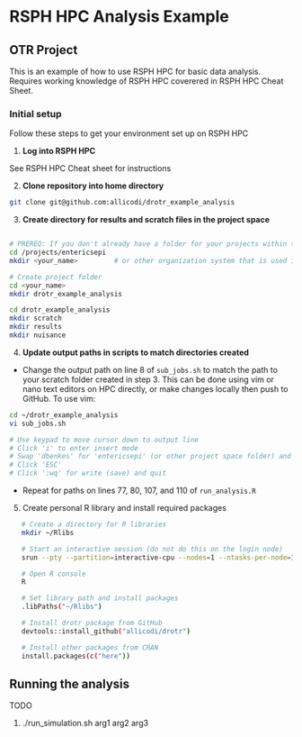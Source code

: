 # RSPH HPC Analysis Example
## OTR Project

This is an example of how to use RSPH HPC for basic data analysis. Requires working knowledge of RSPH HPC coverered in RSPH HPC Cheat Sheet. 

### Initial setup

Follow these steps to get your environment set up on RSPH HPC

1. **Log into RSPH HPC**

See RSPH HPC Cheat sheet for instructions

2. **Clone repository into home directory**

```bash
git clone git@github.com:allicodi/drotr_example_analysis
```

3. **Create directory for results and scratch files in the project space**

```bash

# PREREQ: If you don't already have a folder for your projects within the project space, create this first
cd /projects/entericsepi
mkdir <your_name>         # or other organization system that is used in the project space

# Create project folder
cd <your_name>
mkdir drotr_example_analysis

cd drotr_example_analysis
mkdir scratch
mkdir results
mkdir nuisance

```

4. **Update output paths in scripts to match directories created**

- Change the output path on line 8 of `sub_jobs.sh` to match the path to your scratch folder created in step 3. This can be done using vim or nano text editors on HPC directly, or make changes locally then push to GitHub. To use vim:

 ```bash
cd ~/drotr_example_analysis
vi sub_jobs.sh

# Use keypad to move cursor down to output line
# Click 'i' to enter insert mode
# Swap 'dbenkes' for 'entericsepi' (or other project space folder) and 'allison' for 'your_name'
# Click 'ESC'
# Click ':wq' for write (save) and quit

```

- Repeat for paths on lines 77, 80, 107, and 110 of `run_analysis.R`

5. Create personal R library and install required packages

```bash
   # Create a directory for R libraries
   mkdir ~/Rlibs

   # Start an interactive session (do not do this on the login node)
   srun --pty --partition=interactive-cpu --nodes=1 --ntasks-per-node=1 --mem-per-cpu=8G --time=02:00:00 bash

   # Open R console
   R

   # Set library path and install packages
   .libPaths("~/Rlibs")

   # Install drotr package from GitHub
   devtools::install_github("allicodi/drotr")

   # Install other packages from CRAN
   install.packages(c("here"))

   ```

## Running the analysis

TODO 
1. ./run_simulation.sh arg1 arg2 arg3